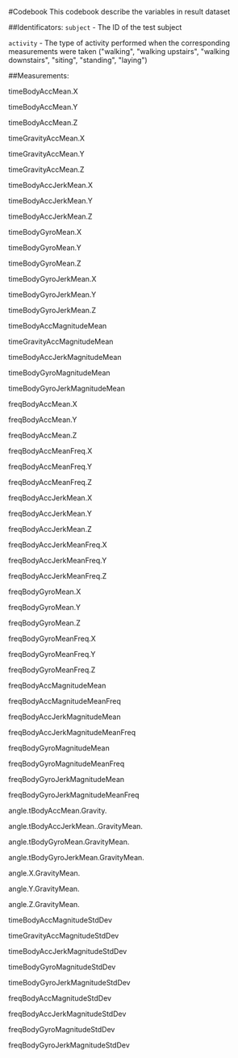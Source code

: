 #Codebook
This codebook describe the variables in result dataset

##Identificators:
`subject` - The ID of the test subject

`activity` - The type of activity performed when the corresponding measurements were taken ("walking", "walking upstairs", "walking downstairs", "siting", "standing", "laying")

##Measurements:

timeBodyAccMean.X

timeBodyAccMean.Y

timeBodyAccMean.Z

timeGravityAccMean.X

timeGravityAccMean.Y

timeGravityAccMean.Z

timeBodyAccJerkMean.X

timeBodyAccJerkMean.Y

timeBodyAccJerkMean.Z

timeBodyGyroMean.X

timeBodyGyroMean.Y

timeBodyGyroMean.Z

timeBodyGyroJerkMean.X

timeBodyGyroJerkMean.Y

timeBodyGyroJerkMean.Z

timeBodyAccMagnitudeMean

timeGravityAccMagnitudeMean

timeBodyAccJerkMagnitudeMean

timeBodyGyroMagnitudeMean

timeBodyGyroJerkMagnitudeMean

freqBodyAccMean.X

freqBodyAccMean.Y

freqBodyAccMean.Z

freqBodyAccMeanFreq.X

freqBodyAccMeanFreq.Y

freqBodyAccMeanFreq.Z

freqBodyAccJerkMean.X

freqBodyAccJerkMean.Y

freqBodyAccJerkMean.Z

freqBodyAccJerkMeanFreq.X

freqBodyAccJerkMeanFreq.Y

freqBodyAccJerkMeanFreq.Z

freqBodyGyroMean.X

freqBodyGyroMean.Y

freqBodyGyroMean.Z

freqBodyGyroMeanFreq.X

freqBodyGyroMeanFreq.Y

freqBodyGyroMeanFreq.Z

freqBodyAccMagnitudeMean

freqBodyAccMagnitudeMeanFreq

freqBodyAccJerkMagnitudeMean

freqBodyAccJerkMagnitudeMeanFreq

freqBodyGyroMagnitudeMean

freqBodyGyroMagnitudeMeanFreq

freqBodyGyroJerkMagnitudeMean

freqBodyGyroJerkMagnitudeMeanFreq

angle.tBodyAccMean.Gravity.

angle.tBodyAccJerkMean..GravityMean.

angle.tBodyGyroMean.GravityMean.

angle.tBodyGyroJerkMean.GravityMean.

angle.X.GravityMean.

angle.Y.GravityMean.

angle.Z.GravityMean.

timeBodyAccMagnitudeStdDev

timeGravityAccMagnitudeStdDev

timeBodyAccJerkMagnitudeStdDev

timeBodyGyroMagnitudeStdDev

timeBodyGyroJerkMagnitudeStdDev

freqBodyAccMagnitudeStdDev

freqBodyAccJerkMagnitudeStdDev

freqBodyGyroMagnitudeStdDev

freqBodyGyroJerkMagnitudeStdDev
